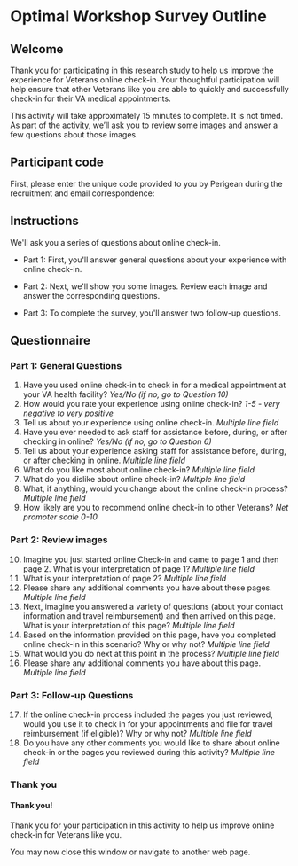 # Optimal Workshop Survey Outline

## Welcome
Thank you for participating in this research study to help us improve the experience for Veterans online check-in. Your thoughtful participation will help ensure that other Veterans like you are able to quickly and successfully check-in for their VA medical appointments.

This activity will take approximately 15 minutes to complete. It is not timed. As part of the activity, we’ll ask you to review some images and answer a few questions about those images.

## Participant code

First, please enter the unique code provided to you by Perigean during the recruitment and email correspondence:

## Instructions
We'll ask you a series of questions about online check-in.

- Part 1: First, you'll answer general questions about your experience with online check-in.

- Part 2: Next, we'll show you some images. Review each image and answer the corresponding questions.

- Part 3: To complete the survey, you'll answer two follow-up questions.

## Questionnaire

### Part 1: General Questions
1. Have you used online check-in to check in for a medical appointment at your VA health facility? _Yes/No (if no, go to Question 10)_
2. How would you rate your experience using online check-in? _1-5 - very negative to very positive_
3. Tell us about your experience using online check-in. _Multiple line field_
4. Have you ever needed to ask staff for assistance before, during, or after checking in online? _Yes/No (if no, go to Question 6)_
5. Tell us about your experience asking staff for assistance before, during, or after checking in online. _Multiple line field_
6. What do you like most about online check-in? _Multiple line field_
7. What do you dislike about online check-in? _Multiple line field_
8. What, if anything, would you change about the online check-in process? _Multiple line field_
9. How likely are you to recommend online check-in to other Veterans? _Net promoter scale 0-10_

### Part 2: Review images

10. Imagine you just started online Check-in and came to page 1 and then page 2. What is your interpretation of page 1? _Multiple line field_
11. What is your interpretation of page 2? _Multiple line field_
12. Please share any additional comments you have about these pages. _Multiple line field_
13. Next, imagine you answered a variety of questions (about your contact information and travel reimbursement) and then arrived on this page. What is your interpretation of this page? _Multiple line field_
14. Based on the information provided on this page, have you completed online check-in in this scenario? Why or why not? _Multiple line field_
15. What would you do next at this point in the process? _Multiple line field_
16. Please share any additional comments you have about this page. _Multiple line field_

### Part 3: Follow-up Questions
17. If the online check-in process included the pages you just reviewed, would you use it to check in for your appointments and file for travel reimbursement (if eligible)? Why or why not? _Multiple line field_
18. Do you have any other comments you would like to share about online check-in or the pages you reviewed during this activity? _Multiple line field_

### Thank you
#### Thank you!
Thank you for your participation in this activity to help us improve online check-in for Veterans like you.

You may now close this window or navigate to another web page.
